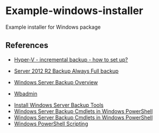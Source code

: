 Example-windows-installer
=========================

Example installer for Windows package

## References

<!-- google: incremental backup windows 2012 -->
 * [Hyper-V - incremental backup - how to set up?]( https://social.technet.microsoft.com/Forums/windowsserver/en-US/886cf5dd-ccc1-4dc2-8d19-3516df615ff1/hyperv-incremental-backup-how-to-set-up?forum=winserver8gen )
 * [Server 2012 R2 Backup Always Full backup]( http://community.spiceworks.com/topic/424962-server-2012-r2-backup-always-full-backup )

 * [Windows Server Backup Overview]( https://technet.microsoft.com/en-us/library/cc772523.aspx )
 * [Wbadmin]( https://technet.microsoft.com/en-us/library/cc754015.aspx )
<!-- google: Windows PowerShell cmdlets for Windows Server Backup -->
 * [Install Windows Server Backup Tools]( https://technet.microsoft.com/en-us/library/cc732081.aspx )
 * [Windows Server Backup Cmdlets in Windows PowerShell]( https://technet.microsoft.com/en-us/library/ee706683.aspx )
 * [Windows Server Backup Cmdlets in Windows PowerShell]( https://technet.microsoft.com/en-us/library/jj902428.aspx )
 * [Windows PowerShell Scripting]( https://technet.microsoft.com/en-US/scriptcenter/dd742419.aspx )

<!-- vim: set autoindent expandtab sw=4 syntax=markdown: -->

